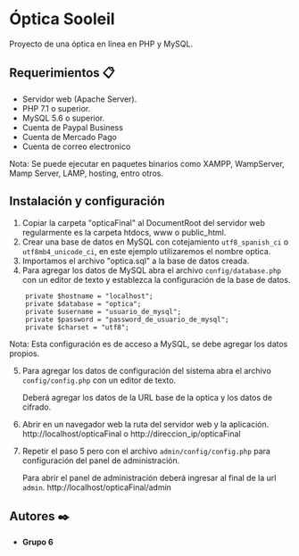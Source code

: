 # Óptica Sooleil

Proyecto de una óptica en línea en PHP y MySQL.

## Requerimientos 📋

- Servidor web (Apache Server).
- PHP 7.1 o superior.
- MySQL 5.6 o superior.
- Cuenta de Paypal Business
- Cuenta de Mercado Pago
- Cuenta de correo electronico

Nota: Se puede ejecutar en paquetes binarios como XAMPP, WampServer, Mamp Server, LAMP, hosting, entro otros.

## Instalación y configuración

1. Copiar la carpeta "opticaFinal" al DocumentRoot del servidor web regularmente es la carpeta htdocs, www o public_html.
2. Crear una base de datos en MySQL con cotejamiento `utf8_spanish_ci` o `utf8mb4_unicode_ci`, en este ejemplo utilizaremos el nombre optica.
3. Importamos el archivo "optica.sql" a la base de datos creada.
4. Para agregar los datos de MySQL abra el archivo `config/database.php` con un editor de texto y establezca la configuración de la base de datos.
```
    private $hostname = "localhost";
    private $database = "optica";
    private $username = "usuario_de_mysql";
    private $password = "password_de_usuario_de_mysql";
    private $charset = "utf8";
```
Nota: Esta configuración es de acceso a MySQL, se debe agregar los datos propios.

5. Para agregar los datos de configuración del sistema abra el archivo `config/config.php` con un editor de texto.

	Deberá agregar los datos de la URL base de la optica y los datos de cifrado.

6. Abrir en un navegador web la ruta del servidor web y la aplicación. http://localhost/opticaFinal o http://direccion_ip/opticaFinal

7. Repetir el paso 5 pero con el archivo `admin/config/config.php` para configuración del panel de administración.

	Para abrir el panel de administración deberá ingresar al final de la url `admin`. http://localhost/opticaFinal/admin

## Autores ✒️
- **Grupo 6** 
